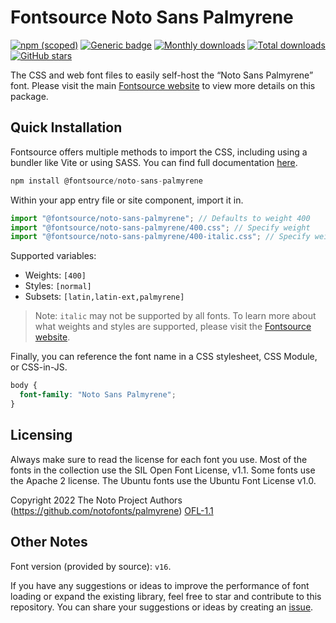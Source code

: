 # Fontsource Noto Sans Palmyrene

[![npm (scoped)](https://img.shields.io/npm/v/@fontsource/noto-sans-palmyrene?color=brightgreen)](https://www.npmjs.com/package/@fontsource/noto-sans-palmyrene) [![Generic badge](https://img.shields.io/badge/fontsource-passing-brightgreen)](https://github.com/fontsource/fontsource) [![Monthly downloads](https://badgen.net/npm/dm/@fontsource/noto-sans-palmyrene)](https://github.com/fontsource/fontsource) [![Total downloads](https://badgen.net/npm/dt/@fontsource/noto-sans-palmyrene)](https://github.com/fontsource/fontsource) [![GitHub stars](https://img.shields.io/github/stars/fontsource/fontsource.svg?style=social&label=Star)](https://github.com/fontsource/fontsource/stargazers)

The CSS and web font files to easily self-host the “Noto Sans Palmyrene” font. Please visit the main [Fontsource website](https://fontsource.org/fonts/noto-sans-palmyrene) to view more details on this package.

## Quick Installation

Fontsource offers multiple methods to import the CSS, including using a bundler like Vite or using SASS. You can find full documentation [here](https://fontsource.org/docs/getting-started/introduction).

```javascript
npm install @fontsource/noto-sans-palmyrene
```

Within your app entry file or site component, import it in.

```javascript
import "@fontsource/noto-sans-palmyrene"; // Defaults to weight 400
import "@fontsource/noto-sans-palmyrene/400.css"; // Specify weight
import "@fontsource/noto-sans-palmyrene/400-italic.css"; // Specify weight and style
```

Supported variables:
- Weights: `[400]`
- Styles: `[normal]`
- Subsets: `[latin,latin-ext,palmyrene]`

> Note: `italic` may not be supported by all fonts. To learn more about what weights and styles are supported, please visit the [Fontsource website](https://fontsource.org/fonts/noto-sans-palmyrene).

Finally, you can reference the font name in a CSS stylesheet, CSS Module, or CSS-in-JS.

```css
body {
  font-family: "Noto Sans Palmyrene";
}
```

## Licensing
Always make sure to read the license for each font you use. Most of the fonts in the collection use the SIL Open Font License, v1.1. Some fonts use the Apache 2 license. The Ubuntu fonts use the Ubuntu Font License v1.0.

Copyright 2022 The Noto Project Authors (https://github.com/notofonts/palmyrene)
[OFL-1.1](https://openfontlicense.org)

## Other Notes
Font version (provided by source): `v16`.

If you have any suggestions or ideas to improve the performance of font loading or expand the existing library, feel free to star and contribute to this repository. You can share your suggestions or ideas by creating an [issue](https://github.com/fontsource/fontsource/issues).